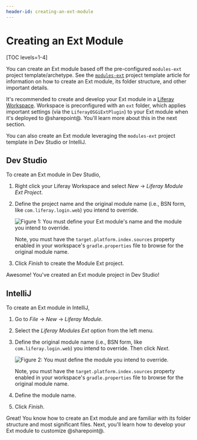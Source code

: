 ```yaml
---
header-id: creating-an-ext-module
---
```


# Creating an Ext Module

[TOC levels=1-4]

You can create an Ext module based off the pre-configured `modules-ext` project
template/archetype. See the
[`modules-ext`](/docs/7-2/reference/-/knowledge_base/r/modules-ext-template)
project template article for information on how to create an Ext module, its
folder structure, and other important details.

It's recommended to create and develop your Ext module in a
[Liferay Workspace](/docs/7-2/reference/-/knowledge_base/r/liferay-workspace).
Workspace is preconfigured with an `ext` folder, which applies important
settings (via the `LiferayOSGiExtPlugin`) to your Ext module when it's deployed
to @sharepoint@. You'll learn more about this in the next section.

You can also create an Ext module leveraging the `modules-ext` project template
in Dev Studio or IntelliJ. 

## Dev Studio

To create an Ext module in Dev Studio,

1.  Right click your Liferay Workspace and select *New* &rarr; *Liferay Module
    Ext Project*.

2.  Define the project name and the original module name (i.e., BSN form, like
    `com.liferay.login.web`) you intend to override.

    ![Figure 1: You must define your Ext module's name and the module you intend to override.](../../../images/ext-module-dev-studio.png)

    Note, you must have the `target.platform.index.sources` property enabled in
    your workspace's `gradle.properties` file to browse for the original module
    name.

3.  Click *Finish* to create the Module Ext project.

Awesome! You've created an Ext module project in Dev Studio!

## IntelliJ

To create an Ext module in IntelliJ,

1.  Go to *File* &rarr; *New* &rarr; *Liferay Module*.

2.  Select the *Liferay Modules Ext* option from the left menu.

3.  Define the original module name (i.e., BSN form, like
    `com.liferay.login.web`) you intend to override. Then click *Next*.

    ![Figure 2: You must define the module you intend to override.](../../../images/ext-module-intellij.png)

    Note, you must have the `target.platform.index.sources` property enabled in
    your workspace's `gradle.properties` file to browse for the original module
    name.

4.  Define the module name.

5.  Click *Finish*.

Great! You know how to create an Ext module and are familiar with its folder
structure and most significant files. Next, you'll learn how to develop your Ext
module to customize @sharepoint@. 
